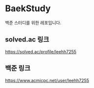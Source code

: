 # BaekStudy
백준 스터디를 위한 레포입니다.

## solved.ac 링크
https://solved.ac/profile/leehh7255

## 백준 링크
https://www.acmicpc.net/user/leehh7255
